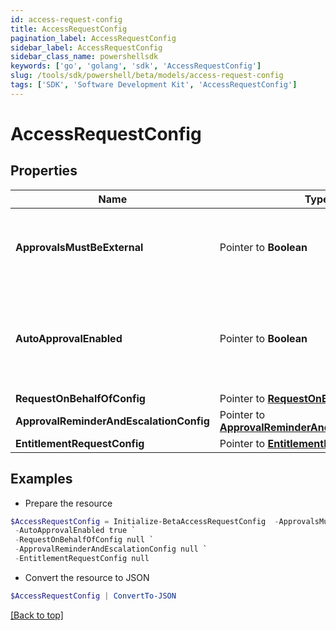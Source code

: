 ```yaml
---
id: access-request-config
title: AccessRequestConfig
pagination_label: AccessRequestConfig
sidebar_label: AccessRequestConfig
sidebar_class_name: powershellsdk
keywords: ['go', 'golang', 'sdk', 'AccessRequestConfig'] 
slug: /tools/sdk/powershell/beta/models/access-request-config
tags: ['SDK', 'Software Development Kit', 'AccessRequestConfig']
---
```



# AccessRequestConfig

## Properties

Name | Type | Description | Notes
------------ | ------------- | ------------- | -------------
**ApprovalsMustBeExternal** |  Pointer to **Boolean** | If true, then approvals must be processed by external system. | [optional] 
**AutoApprovalEnabled** |  Pointer to **Boolean** | If true and requester and reviewer are the same, then automatically approve the approval. | [optional] 
**RequestOnBehalfOfConfig** |  Pointer to [**RequestOnBehalfOfConfig**](request-on-behalf-of-config) |  | [optional] 
**ApprovalReminderAndEscalationConfig** |  Pointer to [**ApprovalReminderAndEscalationConfig**](approval-reminder-and-escalation-config) |  | [optional] 
**EntitlementRequestConfig** |  Pointer to [**EntitlementRequestConfig1**](entitlement-request-config1) |  | [optional] 

## Examples

- Prepare the resource
```powershell
$AccessRequestConfig = Initialize-BetaAccessRequestConfig  -ApprovalsMustBeExternal true `
 -AutoApprovalEnabled true `
 -RequestOnBehalfOfConfig null `
 -ApprovalReminderAndEscalationConfig null `
 -EntitlementRequestConfig null
```

- Convert the resource to JSON
```powershell
$AccessRequestConfig | ConvertTo-JSON
```


[[Back to top]](#) 


